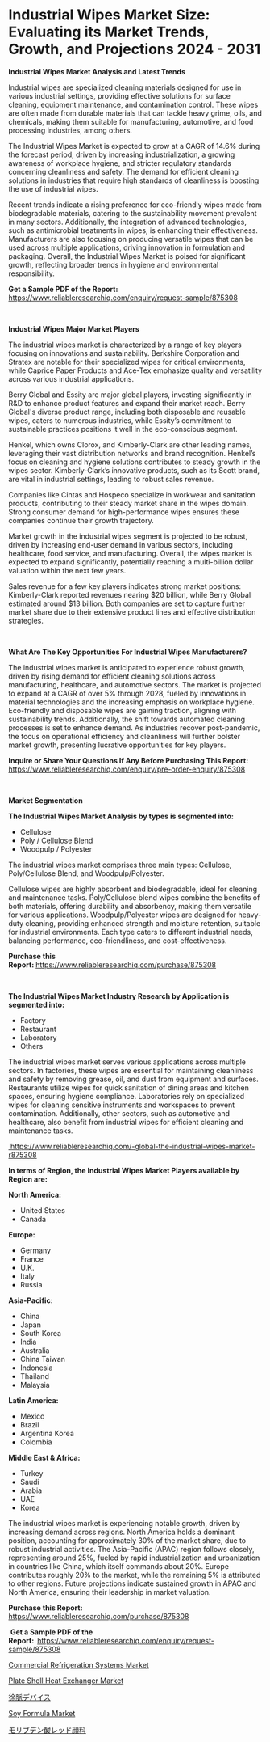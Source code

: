 <p><h1>Industrial Wipes Market Size: Evaluating its Market Trends, Growth, and Projections 2024 - 2031</h1></p><p><strong>Industrial Wipes Market Analysis and Latest Trends</strong></p>
<p><p>Industrial wipes are specialized cleaning materials designed for use in various industrial settings, providing effective solutions for surface cleaning, equipment maintenance, and contamination control. These wipes are often made from durable materials that can tackle heavy grime, oils, and chemicals, making them suitable for manufacturing, automotive, and food processing industries, among others.</p><p>The Industrial Wipes Market is expected to grow at a CAGR of 14.6% during the forecast period, driven by increasing industrialization, a growing awareness of workplace hygiene, and stricter regulatory standards concerning cleanliness and safety. The demand for efficient cleaning solutions in industries that require high standards of cleanliness is boosting the use of industrial wipes.</p><p>Recent trends indicate a rising preference for eco-friendly wipes made from biodegradable materials, catering to the sustainability movement prevalent in many sectors. Additionally, the integration of advanced technologies, such as antimicrobial treatments in wipes, is enhancing their effectiveness. Manufacturers are also focusing on producing versatile wipes that can be used across multiple applications, driving innovation in formulation and packaging. Overall, the Industrial Wipes Market is poised for significant growth, reflecting broader trends in hygiene and environmental responsibility.</p></p>
<p><strong>Get a Sample PDF of the Report:&nbsp;</strong> <a href="https://www.reliableresearchiq.com/enquiry/request-sample/875308">https://www.reliableresearchiq.com/enquiry/request-sample/875308</a></p>
<p>&nbsp;</p>
<p><strong>Industrial Wipes Major Market Players</strong></p>
<p><p>The industrial wipes market is characterized by a range of key players focusing on innovations and sustainability. Berkshire Corporation and Stratex are notable for their specialized wipes for critical environments, while Caprice Paper Products and Ace-Tex emphasize quality and versatility across various industrial applications. </p><p>Berry Global and Essity are major global players, investing significantly in R&D to enhance product features and expand their market reach. Berry Global's diverse product range, including both disposable and reusable wipes, caters to numerous industries, while Essity’s commitment to sustainable practices positions it well in the eco-conscious segment.</p><p>Henkel, which owns Clorox, and Kimberly-Clark are other leading names, leveraging their vast distribution networks and brand recognition. Henkel’s focus on cleaning and hygiene solutions contributes to steady growth in the wipes sector. Kimberly-Clark’s innovative products, such as its Scott brand, are vital in industrial settings, leading to robust sales revenue.</p><p>Companies like Cintas and Hospeco specialize in workwear and sanitation products, contributing to their steady market share in the wipes domain. Strong consumer demand for high-performance wipes ensures these companies continue their growth trajectory.</p><p>Market growth in the industrial wipes segment is projected to be robust, driven by increasing end-user demand in various sectors, including healthcare, food service, and manufacturing. Overall, the wipes market is expected to expand significantly, potentially reaching a multi-billion dollar valuation within the next few years. </p><p>Sales revenue for a few key players indicates strong market positions: Kimberly-Clark reported revenues nearing $20 billion, while Berry Global estimated around $13 billion. Both companies are set to capture further market share due to their extensive product lines and effective distribution strategies.</p></p>
<p>&nbsp;</p>
<p><strong>What Are The Key Opportunities For Industrial Wipes Manufacturers?</strong></p>
<p><p>The industrial wipes market is anticipated to experience robust growth, driven by rising demand for efficient cleaning solutions across manufacturing, healthcare, and automotive sectors. The market is projected to expand at a CAGR of over 5% through 2028, fueled by innovations in material technologies and the increasing emphasis on workplace hygiene. Eco-friendly and disposable wipes are gaining traction, aligning with sustainability trends. Additionally, the shift towards automated cleaning processes is set to enhance demand. As industries recover post-pandemic, the focus on operational efficiency and cleanliness will further bolster market growth, presenting lucrative opportunities for key players.</p></p>
<p><strong>Inquire or Share Your Questions If Any Before Purchasing This Report:</strong> <a href="https://www.reliableresearchiq.com/enquiry/pre-order-enquiry/875308">https://www.reliableresearchiq.com/enquiry/pre-order-enquiry/875308</a></p>
<p>&nbsp;</p>
<p><strong>Market Segmentation</strong></p>
<p><strong>The Industrial Wipes Market Analysis by types is segmented into:</strong></p>
<p><ul><li>Cellulose</li><li>Poly / Cellulose Blend</li><li>Woodpulp / Polyester</li></ul></p>
<p><p>The industrial wipes market comprises three main types: Cellulose, Poly/Cellulose Blend, and Woodpulp/Polyester. </p><p>Cellulose wipes are highly absorbent and biodegradable, ideal for cleaning and maintenance tasks. Poly/Cellulose blend wipes combine the benefits of both materials, offering durability and absorbency, making them versatile for various applications. Woodpulp/Polyester wipes are designed for heavy-duty cleaning, providing enhanced strength and moisture retention, suitable for industrial environments. Each type caters to different industrial needs, balancing performance, eco-friendliness, and cost-effectiveness.</p></p>
<p><strong>Purchase this Report:&nbsp;</strong><a href="https://www.reliableresearchiq.com/purchase/875308">https://www.reliableresearchiq.com/purchase/875308</a></p>
<p>&nbsp;</p>
<p><strong>The Industrial Wipes Market Industry Research by Application is segmented into:</strong></p>
<p><ul><li>Factory</li><li>Restaurant</li><li>Laboratory</li><li>Others</li></ul></p>
<p><p>The industrial wipes market serves various applications across multiple sectors. In factories, these wipes are essential for maintaining cleanliness and safety by removing grease, oil, and dust from equipment and surfaces. Restaurants utilize wipes for quick sanitation of dining areas and kitchen spaces, ensuring hygiene compliance. Laboratories rely on specialized wipes for cleaning sensitive instruments and workspaces to prevent contamination. Additionally, other sectors, such as automotive and healthcare, also benefit from industrial wipes for efficient cleaning and maintenance tasks.</p></p>
<p><a href="https://www.reliableresearchiq.com/-global-the-industrial-wipes-market-r875308">&nbsp;https://www.reliableresearchiq.com/-global-the-industrial-wipes-market-r875308</a></p>
<p><strong>In terms of Region, the Industrial Wipes Market Players available by Region are:</strong></p>
<p>
    <p> <strong> North America: </strong>
        <ul>
            <li>United States</li>
            <li>Canada</li>
        </ul>
        </p> 
    <p> <strong> Europe: </strong>
        <ul>
            <li>Germany</li>
            <li>France</li>
            <li>U.K.</li>
            <li>Italy</li>
            <li>Russia</li>
        </ul>
        </p> 
    <p> <strong> Asia-Pacific: </strong>
        <ul>
            <li>China</li>
            <li>Japan</li>
            <li>South Korea</li>
            <li>India</li>
            <li>Australia</li>
            <li>China Taiwan</li>
            <li>Indonesia</li>
            <li>Thailand</li>
            <li>Malaysia</li>
        </ul>
        </p> 
    <p> <strong> Latin America: </strong>
        <ul>
            <li>Mexico</li>
            <li>Brazil</li>
            <li>Argentina Korea</li>
            <li>Colombia</li>
        </ul>
        </p> 
    <p> <strong> Middle East & Africa: </strong>
        <ul>
            <li>Turkey</li>
            <li>Saudi</li>
            <li>Arabia</li>
            <li>UAE</li>
            <li>Korea</li>
        </ul>
    </p>
    </p>
<p><p>The industrial wipes market is experiencing notable growth, driven by increasing demand across regions. North America holds a dominant position, accounting for approximately 30% of the market share, due to robust industrial activities. The Asia-Pacific (APAC) region follows closely, representing around 25%, fueled by rapid industrialization and urbanization in countries like China, which itself commands about 20%. Europe contributes roughly 20% to the market, while the remaining 5% is attributed to other regions. Future projections indicate sustained growth in APAC and North America, ensuring their leadership in market valuation.</p></p>
<p><strong>Purchase this Report: </strong><a href="https://www.reliableresearchiq.com/purchase/875308">https://www.reliableresearchiq.com/purchase/875308</a></p>
<p>&nbsp;<strong>Get a Sample PDF of the Report:&nbsp;&nbsp;</strong><a href="https://www.reliableresearchiq.com/enquiry/request-sample/875308">https://www.reliableresearchiq.com/enquiry/request-sample/875308</a></p>
<p><strong></strong></p>
<p><p><a href="https://www.linkedin.com/pulse/commercial-refrigeration-systems-market-report-product-jhlre?trackingId=uUD2xYtvShKmhuH8fpxeQA%3D%3D">Commercial Refrigeration Systems Market</a></p><p><a href="https://www.linkedin.com/pulse/plate-shell-heat-exchanger-industry-sector-new-technologies-gu18e?trackingId=zIeVhaDMTJWlNAexSSi2Mw%3D%3D">Plate Shell Heat Exchanger Market</a></p><p><a href="https://medium.com/@amilkarrodriguez2/bradycardia-devices-market-%E3%81%AF-%E3%82%B3%E3%82%B9%E3%83%88%E7%AE%A1%E7%90%86%E3%81%A8%E5%8A%B9%E7%8E%87%E5%90%91%E4%B8%8A%E3%82%92%E5%84%AA%E5%85%88%E3%81%97%E3%81%BE%E3%81%99-%E3%81%95%E3%82%89%E3%81%AB-%E5%A0%B1%E5%91%8A%E6%9B%B8%E3%81%AF%E5%B8%82%E5%A0%B4%E3%81%AE%E9%9C%80%E8%A6%81%E9%9D%A2%E3%81%A8%E4%BE%9B%E7%B5%A6%E9%9D%A2%E3%81%AE%E4%B8%A1%E6%96%B9%E3%82%92%E3%82%AB%E3%83%90%E3%83%BC%E3%81%97%E3%81%A6%E3%81%84%E3%81%BE%E3%81%99-bradycardia-devices-392b075845c8">徐脈デバイス</a></p><p><a href="https://issuu.com/reportprime-2/docs/soy-formula-market-size-2030.pptx_49aa9afb88c42c">Soy Formula Market</a></p><p><a href="https://medium.com/@amilkarrodriguez2/molybdate-red-pigments-market-%E3%81%AE%E3%82%B0%E3%83%AD%E3%83%BC%E3%83%90%E3%83%AB%E5%B8%82%E5%A0%B4%E6%A6%82%E8%A6%81%E3%81%AF-%E4%B8%96%E7%95%8C%E3%81%8A%E3%82%88%E3%81%B3%E4%B8%BB%E8%A6%81%E5%B8%82%E5%A0%B4%E3%81%AB%E3%81%8A%E3%81%91%E3%82%8B%E6%A5%AD%E7%95%8C%E3%81%AB%E5%BD%B1%E9%9F%BF%E3%82%92%E4%B8%8E%E3%81%88%E3%82%8B%E4%B8%BB%E8%A6%81%E3%81%AA%E3%83%88%E3%83%AC%E3%83%B3%E3%83%89%E3%81%AB%E3%81%A4%E3%81%84%E3%81%A6-%E7%8B%AC%E8%87%AA%E3%81%AE%E8%A6%96%E7%82%B9%E3%82%92%E6%8F%90%E4%BE%9B%E3%81%97%E3%81%BE%E3%81%99-b9419e9f172a">モリブデン酸レッド顔料</a></p></p>